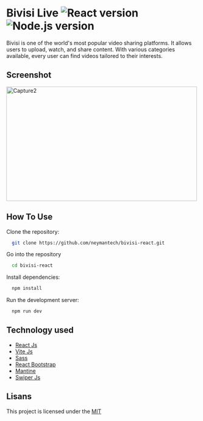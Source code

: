 
# Bivisi Live ![React version](https://img.shields.io/badge/react-v18.0.2-blue) ![Node.js version](https://img.shields.io/badge/node-v14.17.6-green) 
Bivisi is one of the world's most popular video sharing platforms. It allows users to upload, watch, and share content. With various categories available, every user can find videos tailored to their interests.
## Screenshot
<img width="500" height="300" alt="Capture2" src="https://github.com/Narmin131/forrrUsss/assets/82453813/28793391-5bd7-4e09-a353-173bad586c92">


## How To Use

Clone the repository:

```bash
  git clone https://github.com/neymantech/bivisi-react.git
```

Go into the repository

```bash
  cd bivisi-react
```

Install dependencies:

```bash
  npm install
```

Run the development server:

```bash
  npm run dev
```

  
## Technology used
- [React Js]("https://react.dev/")
- [Vite Js]("https://vitejs.dev/guide/")
- [Sass]("https://sass-lang.com/")
- [React Bootstrap]("https://react-bootstrap.netlify.app/")
- [Mantine]("https://mantine.dev/")
- [Swiper Js]("https://swiperjs.com/")




  
## Lisans

This project is licensed under the [MIT](https://choosealicense.com/licenses/mit/)

  
